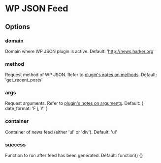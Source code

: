 # WP JSON Feed

## Options

### domain
Domain where WP JSON plugin is active. 
Default: 'http://news.harker.org'

### method
Request method of WP JSON. Refer to [plugin's notes on methods](http://wordpress.org/plugins/json-api/other_notes/#2.-Request-methods).
Default: 'get_recent_posts'

### args
Request arguments. Refer to [plugin's notes on arguments](http://wordpress.org/plugins/json-api/other_notes/#3.-Request-arguments).
Default: { date_format: 'F j, Y' }

### container
Container of news feed (either 'ul' or 'div').
Default: 'ul'

### success 
Function to run after feed has been generated.
Default: function() {}